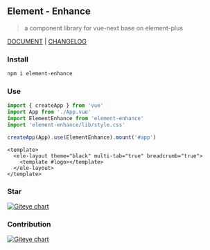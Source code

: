 ## Element - Enhance

> a component library for vue-next base on element-plus

[DOCUMENT](https://jmysy.github.io/element-enhance/) | [CHANGELOG](./CHANGELOG.md)

### Install

```sh
npm i element-enhance
```

### Use

```js
import { createApp } from 'vue'
import App from './App.vue'
import ElementEnhance from 'element-enhance'
import 'element-enhance/lib/style.css'

createApp(App).use(ElementEnhance).mount('#app')
```

```vue
<template>
  <ele-layout theme="black" multi-tab="true" breadcrumb="true">
    <template #logo></template>
  </ele-layout>
</template>
```
### Star

[![Giteye chart](https://chart.giteye.net/gitee/Jmysy/element-enhance/9X8CXNEY.png)](https://giteye.net/chart/9X8CXNEY)

### Contribution

[![Giteye chart](https://chart.giteye.net/gitee/Jmysy/element-enhance/57W94KFG.png)](https://giteye.net/chart/57W94KFG)
